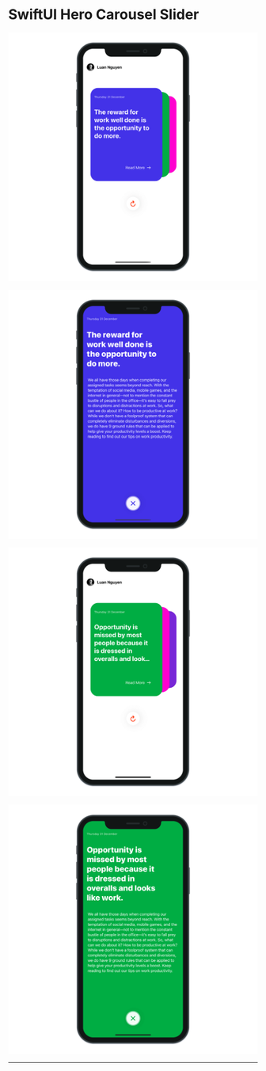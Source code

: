 # SwiftUI Hero Carousel Slider

![SwiftUI Hero Carousel Slider 1](./SwiftUIHeroCarouselSlider_1.png "SwiftUI Hero Carousel Slider 1")

![SwiftUI Hero Carousel Slider 2](./SwiftUIHeroCarouselSlider_2.png "SwiftUI Hero Carousel Slider 2")

![SwiftUI Hero Carousel Slider 3](./SwiftUIHeroCarouselSlider_3.png "SwiftUI Hero Carousel Slider 3")

![SwiftUI Hero Carousel Slider 4](./SwiftUIHeroCarouselSlider_4.png "SwiftUI Hero Carousel Slider 4")

---
